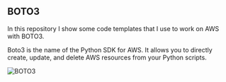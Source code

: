 ## BOTO3
 
In this repository I show some code templates that I use to work on AWS with BOTO3.

Boto3 is the name of the Python SDK for AWS. It allows you to directly create, update, and delete AWS resources from your Python scripts.

![BOTO3](https://miro.medium.com/max/720/1*uNoiNd5PbcdzErdMhRhNlQ.png)
